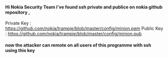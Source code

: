 #### Hi Nokia Security Team i've found ssh private and publice on nokia github repository ,
Private Key : https://github.com/nokia/trampie/blob/master/config/minion.pem
Public Key : https://github.com/nokia/trampie/blob/master/config/minion.pub

#### now the attacker can remote on all users of this programme with ssh using this key

